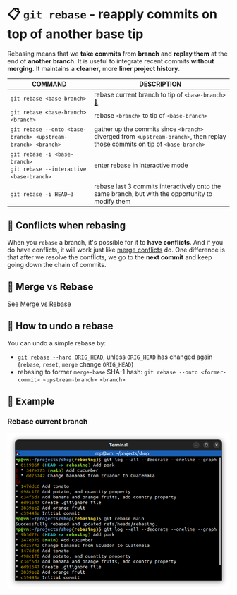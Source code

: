 # 📋 `git rebase` - reapply commits on top of another base tip

Rebasing means that we **take commits** from **branch** and **replay them** at the end of **another branch**. It is useful to integrate recent commits **without merging**. It maintains a **cleaner**, more **liner project history**.

| COMMAND                                                                     | DESCRIPTION                                                                                                                   |
| --------------------------------------------------------------------------- | ----------------------------------------------------------------------------------------------------------------------------- |
| `git rebase <base-branch>`                                                  | rebase current branch to tip of `<base-branch>` [🔗](#rebase-current-branch)                                                   |
| `git rebase <base-branch> <branch>`                                         | rebase `<branch>` to tip of `<base-branch>`                                                                                   |
| `git rebase --onto <base-branch> <upstream-branch> <branch>`                | gather up the commits since `<branch>` diverged from `<upstream-branch>`, then replay those commits on tip of `<base-branch>` |
| `git rebase -i <base-branch>`<br />`git rebase --interactive <base-branch>` | enter rebase in interactive mode                                                                                              |
| `git rebase -i HEAD~3`                                                      | rebase last 3 commits interactively onto the same branch, but with the opportunity to modify them                             |

## 📌 Conflicts when rebasing

When you `rebase` a branch, it's possible for it to **have conflicts**. And if you do have conflicts, it will work just like [merge conflicts](../concepts/MERGE-CONFLICTS.md) do. One difference is that after we resolve the conflicts, we go to the **next commit** and keep going down the chain of commits.

## 📌 Merge vs Rebase

See [Merge vs Rebase](../concepts/MERGE-VS-REBASE.md)

## 📌 How to undo a rebase

You can undo a simple rebase by:
- [`git rebase --hard ORIG_HEAD`](../commands/GIT-RESET.md), unless `ORIG_HEAD` has changed again (`rebase`, `reset`, `merge` change `ORIG_HEAD`)
- rebasing to former `merge-base` SHA-1 hash: `git rebase --onto <former-commit> <upstream-branch> <branch>`

## 📌 Example

### Rebase current branch

![](images/git-rebase.png)